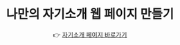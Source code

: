 <div align=center>

# 나만의 자기소개 웹 페이지 만들기

👉 <a href="https://sangyoonlee1231.github.io/about-sangyoonlee/">자기소개 페이지 바로가기</a>

</div>
